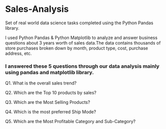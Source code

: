 # Sales-Analysis
  Set of real world data science tasks completed using the Python Pandas library.
  
I used Python Pandas & Python Matplotlib to analyze and answer business questions about 3 years worth of sales data.The data contains thousands of store purchases broken down by month, product type, cost, purchase address, etc.

### I answered these 5 questions through our data analysis mainly using pandas and matplotlib library.

Q1. What is the overall sales trend?

Q2. Which are the Top 10 products by sales?

Q3. Which are the Most Selling Products?

Q4. Which is the most preferred Ship Mode?

Q5. Which are the Most Profitable Category and Sub-Category?

